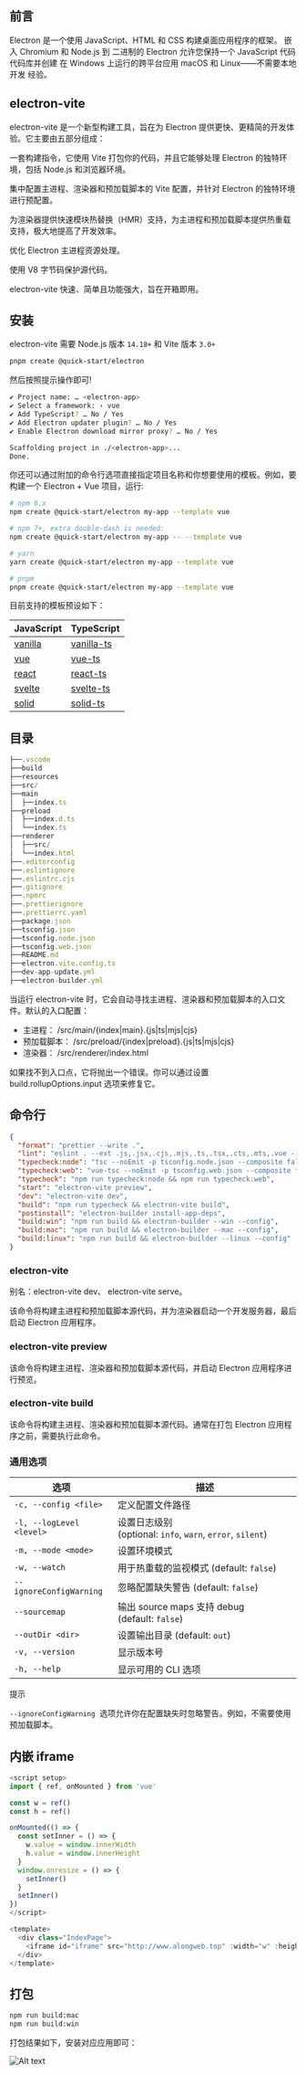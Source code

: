 ## 前言

Electron 是一个使用 JavaScript、HTML 和 CSS 构建桌面应用程序的框架。 嵌入 Chromium 和 Node.js 到 二进制的 Electron 允许您保持一个 JavaScript 代码代码库并创建 在 Windows 上运行的跨平台应用 macOS 和 Linux——不需要本地开发 经验。

## electron-vite

electron-vite 是一个新型构建工具，旨在为 Electron 提供更快、更精简的开发体验。它主要由五部分组成：

一套构建指令，它使用 Vite 打包你的代码，并且它能够处理 Electron 的独特环境，包括 Node.js 和浏览器环境。

集中配置主进程、渲染器和预加载脚本的 Vite 配置，并针对 Electron 的独特环境进行预配置。

为渲染器提供快速模块热替换（HMR）支持，为主进程和预加载脚本提供热重载支持，极大地提高了开发效率。

优化 Electron 主进程资源处理。

使用 V8 字节码保护源代码。

electron-vite 快速、简单且功能强大，旨在开箱即用。

## 安装

electron-vite 需要 Node.js 版本 `14.18+` 和 Vite 版本 `3.0+`

```bash
pnpm create @quick-start/electron
```

然后按照提示操作即可!

```bash
✔ Project name: … <electron-app>
✔ Select a framework: › vue
✔ Add TypeScript? … No / Yes
✔ Add Electron updater plugin? … No / Yes
✔ Enable Electron download mirror proxy? … No / Yes

Scaffolding project in ./<electron-app>...
Done.

```

你还可以通过附加的命令行选项直接指定项目名称和你想要使用的模板。例如，要构建一个 Electron + Vue 项目，运行:

```bash
# npm 6.x
npm create @quick-start/electron my-app --template vue

# npm 7+, extra double-dash is needed:
npm create @quick-start/electron my-app -- --template vue

# yarn
yarn create @quick-start/electron my-app --template vue

# pnpm
pnpm create @quick-start/electron my-app --template vue
```

目前支持的模板预设如下：

| JavaScript                                                                                                 | TypeScript                                                                                                       |
| ---------------------------------------------------------------------------------------------------------- | ---------------------------------------------------------------------------------------------------------------- |
| [vanilla](https://github.com/alex8088/quick-start/tree/master/packages/create-electron/playground/vanilla) | [vanilla-ts](https://github.com/alex8088/quick-start/tree/master/packages/create-electron/playground/vanilla-ts) |
| [vue](https://github.com/alex8088/quick-start/tree/master/packages/create-electron/playground/vue)         | [vue-ts](https://github.com/alex8088/quick-start/tree/master/packages/create-electron/playground/vue-ts)         |
| [react](https://github.com/alex8088/quick-start/tree/master/packages/create-electron/playground/react)     | [react-ts](https://github.com/alex8088/quick-start/tree/master/packages/create-electron/playground/react-ts)     |
| [svelte](https://github.com/alex8088/quick-start/tree/master/packages/create-electron/playground/svelte)   | [svelte-ts](https://github.com/alex8088/quick-start/tree/master/packages/create-electron/playground/svelte-ts)   |
| [solid](https://github.com/alex8088/quick-start/tree/master/packages/create-electron/playground/solid)     | [solid-ts](https://github.com/alex8088/quick-start/tree/master/packages/create-electron/playground/solid-ts)     |

## 目录

```js
├──.vscode
├──build
├──resources
├──src/
├──main
│  ├──index.ts
├──preload
│  ├──index.d.ts
│  └──index.ts
├──renderer
│  ├──src/
│  └──index.html
├──.editorconfig
├──.eslintignore
├──.eslintrc.cjs
├──.gitignore
├──.npmrc
├──.prettierignore
├──.prettierrc.yaml
├──package.json
├──tsconfig.json
├──tsconfig.node.json
├──tsconfig.web.json
├──README.md
├──electron.vite.config.ts
├──dev-app-update.yml
├──electron-builder.yml
```

当运行 electron-vite 时，它会自动寻找主进程、渲染器和预加载脚本的入口文件。默认的入口配置：

- 主进程： /src/main/{index|main}.{js|ts|mjs|cjs}
- 预加载脚本： /src/preload/{index|preload}.{js|ts|mjs|cjs}
- 渲染器： /src/renderer/index.html

如果找不到入口点，它将抛出一个错误。你可以通过设置 build.rollupOptions.input 选项来修复它。

## 命令行

```json
{
  "format": "prettier --write .",
  "lint": "eslint . --ext .js,.jsx,.cjs,.mjs,.ts,.tsx,.cts,.mts,.vue --fix",
  "typecheck:node": "tsc --noEmit -p tsconfig.node.json --composite false",
  "typecheck:web": "vue-tsc --noEmit -p tsconfig.web.json --composite false",
  "typecheck": "npm run typecheck:node && npm run typecheck:web",
  "start": "electron-vite preview",
  "dev": "electron-vite dev",
  "build": "npm run typecheck && electron-vite build",
  "postinstall": "electron-builder install-app-deps",
  "build:win": "npm run build && electron-builder --win --config",
  "build:mac": "npm run build && electron-builder --mac --config",
  "build:linux": "npm run build && electron-builder --linux --config"
}
```

### electron-vite

别名：electron-vite dev、 electron-vite serve。

该命令将构建主进程和预加载脚本源代码，并为渲染器启动一个开发服务器，最后启动 Electron 应用程序。

### electron-vite preview

该命令将构建主进程、渲染器和预加载脚本源代码，并启动 Electron 应用程序进行预览。

### electron-vite build

该命令将构建主进程、渲染器和预加载脚本源代码。通常在打包 Electron 应用程序之前，需要执行此命令。

### 通用选项

| 选项                     | 描述                                                       |
| ------------------------ | ---------------------------------------------------------- |
| `-c, --config <file>`    | 定义配置文件路径                                           |
| `-l, --logLevel <level>` | 设置日志级别 (optional: `info`, `warn`, `error`, `silent`) |
| `-m, --mode <mode>`      | 设置环境模式                                               |
| `-w, --watch`            | 用于热重载的监视模式 (default: `false`)                    |
| `--ignoreConfigWarning`  | 忽略配置缺失警告 (default: `false`)                        |
| `--sourcemap`            | 输出 source maps 支持 debug (default: `false`)             |
| `--outDir <dir>`         | 设置输出目录 (default: `out`)                              |
| `-v, --version`          | 显示版本号                                                 |
| `-h, --help`             | 显示可用的 CLI 选项                                        |

提示

`--ignoreConfigWarning`  选项允许你在配置缺失时忽略警告。例如，不需要使用预加载脚本。

## 内嵌 iframe

```js
<script setup>
import { ref, onMounted } from 'vue'

const w = ref()
const h = ref()

onMounted(() => {
  const setInner = () => {
    w.value = window.innerWidth
    h.value = window.innerHeight
  }
  window.onresize = () => {
    setInner()
  }
  setInner()
})
</script>

<template>
  <div class="IndexPage">
    <iframe id="iframe" src="http://www.alongweb.top" :width="w" :height="h"></iframe>
  </div>
</template>
```

## 打包

```bash
npm run build:mac
npm run build:win
```

打包结果如下，安装对应应用即可：

![Alt text](image-3.png)
